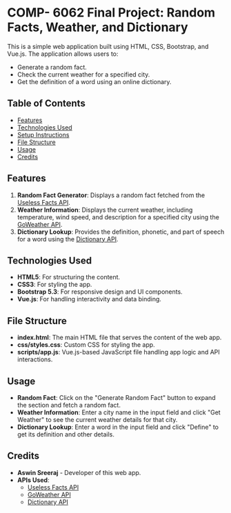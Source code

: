 # COMP- 6062 Final Project: Random Facts, Weather, and Dictionary

This is a simple web application built using HTML, CSS, Bootstrap, and Vue.js. The application allows users to:
- Generate a random fact.
- Check the current weather for a specified city.
- Get the definition of a word using an online dictionary.

## Table of Contents
- [Features](#features)
- [Technologies Used](#technologies-used)
- [Setup Instructions](#setup-instructions)
- [File Structure](#file-structure)
- [Usage](#usage)
- [Credits](#credits)

## Features
1. **Random Fact Generator**: Displays a random fact fetched from the [Useless Facts API](https://uselessfacts.jsph.pl/).
2. **Weather Information**: Displays the current weather, including temperature, wind speed, and description for a specified city using the [GoWeather API](https://goweather.herokuapp.com/weather).
3. **Dictionary Lookup**: Provides the definition, phonetic, and part of speech for a word using the [Dictionary API](https://api.dictionaryapi.dev/).

## Technologies Used
- **HTML5**: For structuring the content.
- **CSS3**: For styling the app.
- **Bootstrap 5.3**: For responsive design and UI components.
- **Vue.js**: For handling interactivity and data binding.

## File Structure
- **index.html**: The main HTML file that serves the content of the web app.
- **css/styles.css**: Custom CSS for styling the app.
- **scripts/app.js**: Vue.js-based JavaScript file handling app logic and API interactions.

## Usage
- **Random Fact**: Click on the "Generate Random Fact" button to expand the section and fetch a random fact.
- **Weather Information**: Enter a city name in the input field and click "Get Weather" to see the current weather details for that city.
- **Dictionary Lookup**: Enter a word in the input field and click "Define" to get its definition and other details.

## Credits
- **Aswin Sreeraj** - Developer of this web app.
- **APIs Used**:
  - [Useless Facts API](https://uselessfacts.jsph.pl/)
  - [GoWeather API](https://goweather.herokuapp.com/weather)
  - [Dictionary API](https://api.dictionaryapi.dev/)

